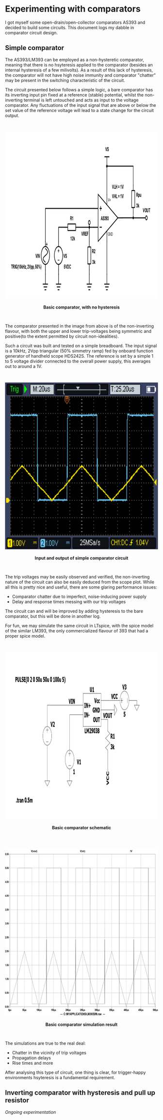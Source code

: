 # Experimenting with comparators 
I got myself some open-drain/open-collector comparators AS393 and decided to build some circuits. This document logs my dabble in comparator circuit design.

## Simple comparator 
The AS393/LM393 can be employed as a non-hysteretic comparator, meaning that there is no hsyteresis applied to the comparator (besides an internal hysteresis of a few milivolts). As a result of this lack of hysteresis, 
the comparator will not have high noise immunity and comparator "chatter" may be present in the switching characteristic of the circuit. 

The circuit presented below follows a simple logic, a bare comparator has its inverting input pin fixed at a reference (stable) potential, whilst the non-inverting terminal is left untouched and acts as input to the
voltage comparator. Any fluctuations of the input signal that are above or below the set value of the reference voltage will lead to a state change for the circuit output.

<br>
  <p align="center">
    <img height = "550" src = "BARE_COMP_SCH.png">
    <br>
    <br>
    <a><b>Basic comparator, with no hysteresis</b></b></a>
</p>
<br>

The comparator presented in the image from above is of the non-inverting flavour, with both the upper and lower trip-voltages being symmetric and positive(to the extent permitted by circuit non-idealities).

Such a circuit was built and tested on a simple breadboard. The input signal is a 10kHz, 2Vpp triangular (50% simmetry ramp) fed by onboard function generator of handheld scope HDS242S. The reference is set by a simple
1 to 5 voltage divider connected to the overall power supply, this averages out to around a 1V. 

<br>
  <p align="center">
    <img height = "550" src = "BARE_COMP.png">
    <br>
    <br>
    <a><b>Input and output of simple comparator circuit</b></b></a>
</p>
<br>

The trip voltages may be easily observed and verified, the non-inverting nature of the circuit can also be easily deduced from the scope plot. While all this is pretty nice and useful, there are some glaring 
performance issues:
- Comparator chatter due to imperfect, noise-inducing power supply
- Delay and response times messing with our trip voltages

The circuit can and will be improved by adding hysteresis to the bare comparator, but this will be done in another log.

For fun, we may simulate the same circuit in LTspice, with the spice model of the similar LM393, the only commercialized flavour of 393 that had a proper spice model.

<br>
  <p align="center">
    <img height = "550" src = "COMP_SCHEM.jpg">
    <br>
    <br>
    <a><b>Basic comparator schematic</b></b></a>
</p>
<br>

<br>
  <p align="center">
    <img height = "550" src = "COMP_RES.jpg">
    <br>
    <br>
    <a><b>Basic comparator simulation result</b></b></a>
</p>
<br>

The simulations are true to the real deal:
- Chatter in the vicinity of trip voltages
- Propagation delays
- Rise times and more

After analysing this type of circuit, one thing is clear, for trigger-happy environments hsyteresis is a fundamental requirement.

## Inverting comparator with hysteresis and pull up resistor
*Ongoing experimentation*
